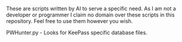 These are scripts written by AI to serve a specific need. As I am not a developer or programmer I claim no domain over these scripts in this repository. Feel free to use them however you wish.

PWHunter.py - Looks for KeePass specific database files.
